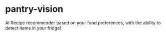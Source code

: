 # pantry-vision
AI Recipe recommender based on your food preferences, with the ability to detect items in your fridge!
